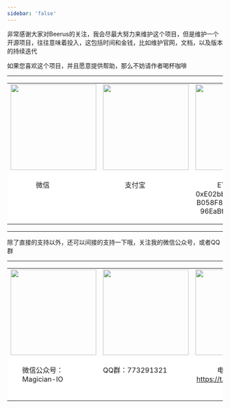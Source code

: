 ```yaml
---
sidebar: 'false'
---
```


非常感谢大家对Beerus的关注，我会尽最大努力来维护这个项目，但是维护一个开源项目，往往意味着投入，这包括时间和金钱，比如维护官网，文档，以及版本的持续迭代

如果您喜欢这个项目，并且愿意提供帮助，那么不妨请作者喝杯咖啡

<hr/>

<table style="border:0px">
    <tr style="border:0px">
        <td style="border:0px;text-align:center"><img src="https://beeruscc.com/source/images/wx.webp" width="200px"/></td>
        <td style="border:0px;text-align:center"><img src="https://beeruscc.com/source/images/alipay.webp" width="200px"/></td>
        <td style="border:0px;text-align:center"><img src="https://beeruscc.com/source/images/eth.webp" width="200px"/></td>
        <td style="border:0px;text-align:center"><img src="https://beeruscc.com/source/images/btc.webp" width="200px"/></td>
    </tr>
    <tr style="border:0px; background-color:#ffffff">
        <td style="border:0px;text-align:center" valign="top"><p style="width:150px">微信</p></td>
        <td style="border:0px;text-align:center" valign="top"><p style="width:150px">支付宝</p></td>
        <td style="border:0px;text-align:center" valign="top"><p style="width:150px;word-wrap: break-word; word-break: normal;">ETH：0xE02bb0ca283d6B058F8677607AB96EaBf0C13Bed</p></td>
        <td style="border:0px;text-align:center" valign="top"><p style="width:150px;word-wrap: break-word; word-break: normal;">BTC：3CJrf3FzwGEXqDHqzN5L6CymKR8Z76pZX2</p></td>
    </tr>
</table>
<hr/>



除了直接的支持以外，还可以间接的支持一下哦，关注我的微信公众号，或者QQ群

<hr/>

<div>
<table style="border:0px">
    <tr style="border:0px">
        <td style="border:0px;text-align:center"><img src="https://beeruscc.com/source/images/weixingzh.jpeg" width="200px"/></td>
        <td style="border:0px;text-align:center"><img src="https://beeruscc.com/source/images/qq.png" width="200px"/></td>
        <td style="border:0px;text-align:center"><img src="https://beeruscc.com/source/images/tealgram.jpeg" width="200px"/></td>
    </tr>
    <tr style="border:0px; background-color:#ffffff">
        <td style="border:0px;text-align:center" valign="top"><p style="width:150px">微信公众号：Magician-IO</p></td>
        <td style="border:0px;text-align:center" valign="top"><p style="width:150px">QQ群：773291321</p></td>
        <td style="border:0px;text-align:center" valign="top"><p style="width:150px">电报：<a href="https://t.me/beeruscc">https://t.me/beeruscc</a></p></td>
    </tr>
</table>
<div>